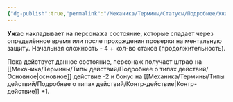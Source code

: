 ```yaml
---
{"dg-publish":true,"permalink":"/Механика/Термины/Статусы/Подробнее/Ужас/","noteIcon":"","created":"2025-08-21T13:47:43.302+03:00","updated":"2025-09-24T18:41:03.657+03:00"}
---
```




**Ужас** накладывает на персонажа состояние, которые спадает через определённое время или после прохождения проверки на ментальную защиту.  Начальная сложность - 4 + кол-во стаков (продолжительность). 

Пока действует данное состояние, персонаж получает штраф на [[Механика/Термины/Типы действий/Подробнее о типах действий/Основное\|основное]] действие -2 и бонус на [[Механика/Термины/Типы действий/Подробнее о типах действий/Контр-действие\|Контр-действие]] +1. 